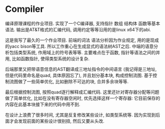 # Compiler
编译原理课程的作业项目. 实现了一个C编译器, 支持指针 数组 结构体 函数等基本语法. 输出是AT&T格式的汇编代码, 调用约定等等沿用的是linux x64下的abi.

这是我写了最久的一个作业项目. 前端的词法 语法分析因为作业规定, 用的是现成的yacc bison等工具. 
所以工作重心在生成显式的语法树AST之后. 中端的语意分析包括类型系统, 作用域上的符号表等等. 主要难点在于函数, 指针等语法之间的并用, 比如函数指针, 
使得类型系统的设计复杂.

后端那里又把带语意信息的AST翻译成三地址指令的中间语言
(我记得是三地址, 但是代码里命名是quad, 具体原因忘了), 并且划分基本块, 构成控制流图. 基于控制流图做了一些简单优化, 比如删除不可达的块, 合并多余块等等.

最后根据控制流图, 按照quad逐行解释成汇编代码. 这里还针对寄存器分配等问题做了简单优化, 比如在没有寄存器空闲时, 优先选择这样一个寄存器: 
它目前保存的内容在此基本块接下来的代码中用不到.

在设计上浪费了很多时间, 尤其是反复修改某些设计, 如类型系统等. 因为实现到后面才会发现前面的某些设计很别扭, 然后又要从头改.

